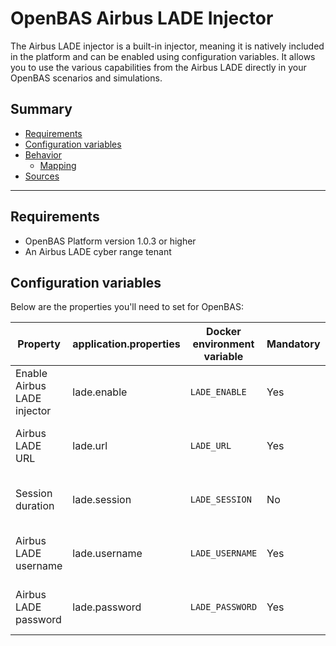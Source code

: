 # OpenBAS Airbus LADE Injector

The Airbus LADE injector is a built-in injector, meaning it is natively included in the platform and can be enabled using configuration variables. It allows you to use the various capabilities from the Airbus LADE directly in your OpenBAS scenarios and simulations.

## Summary

- [Requirements](#requirements)
- [Configuration variables](#configuration-variables)
- [Behavior](#behavior)
    - [Mapping](#mapping)
- [Sources](#sources)

---

## Requirements

- OpenBAS Platform version 1.0.3 or higher
- An Airbus LADE cyber range tenant

## Configuration variables

Below are the properties you'll need to set for OpenBAS:

| Property                    | application.properties                               | Docker environment variable | Mandatory | Description                              |
|-----------------------------|------------------------------------------------------|-----------------------------|-----------|------------------------------------------|
| Enable Airbus LADE injector | lade.enable                                          | `LADE_ENABLE`               | Yes       | Enable the Airbus LADE injector.         |
| Airbus LADE URL             | lade.url                                             | `LADE_URL`                  | Yes       | The URL of the Airbus LADE tenant.       |
| Session duration            | lade.session                                         | `LADE_SESSION`              | No        | The duration of the session (technical). |
| Airbus LADE username        | lade.username                                        | `LADE_USERNAME`             | Yes       | The Airbus LADE tenant username.         |
| Airbus LADE password        | lade.password                                        | `LADE_PASSWORD`             | Yes       | The Airbus LADE tenant password.         |